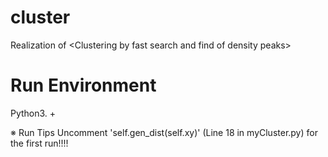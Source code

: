 # cluster
Realization of &lt;Clustering by fast search and find of density peaks> 

# Run Environment
Python3. +

※ Run Tips
Uncomment 'self.gen_dist(self.xy)' (Line 18 in myCluster.py) for the first run!!!!
